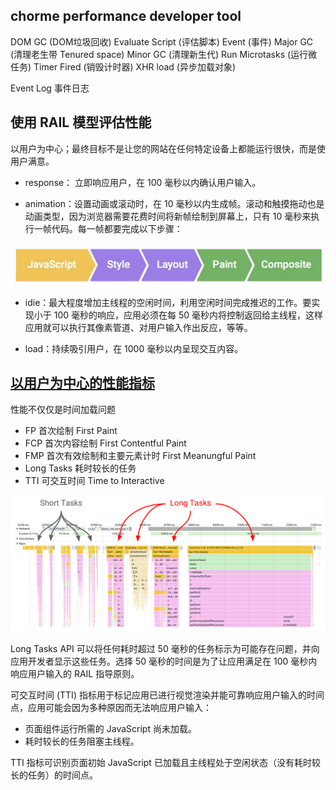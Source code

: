 ## chorme performance developer tool

DOM GC (DOM垃圾回收)
Evaluate Script (评估脚本)
Event (事件)
Major GC (清理老生带 Tenured space)
Minor GC (清理新生代)
Run Microtasks (运行微任务)
Timer Fired (销毁计时器)
XHR load (异步加载对象)

Event Log 事件日志

## 使用 RAIL 模型评估性能

以用户为中心；最终目标不是让您的网站在任何特定设备上都能运行很快，而是使用户满意。

* response： 立即响应用户，在 100 毫秒以内确认用户输入。

* animation：设置动画或滚动时，在 10 毫秒以内生成帧。滚动和触摸拖动也是动画类型，因为浏览器需要花费时间将新帧绘制到屏幕上，只有 10 毫秒来执行一帧代码。每一帧都要完成以下步骤：

![render-frame](../../images/self/performance/render-frame.png)

* idie：最大程度增加主线程的空闲时间，利用空闲时间完成推迟的工作。要实现小于 100 毫秒的响应，应用必须在每 50 毫秒内将控制返回给主线程，这样应用就可以执行其像素管道、对用户输入作出反应，等等。

* load：持续吸引用户，在 1000 毫秒以内呈现交互内容。

## [以用户为中心的性能指标](https://developers.google.com/web/fundamentals/performance/user-centric-performance-metrics?hl=zh-cn#_2)

性能不仅仅是时间加载问题

- FP 首次绘制 First Paint
- FCP 首次内容绘制 First Contentful Paint
- FMP 首次有效绘制和主要元素计时 First Meanungful Paint
- Long Tasks 耗时较长的任务
- TTI 可交互时间 Time to Interactive

![render-frame](../../images/self/performance/long-tasks.png)

Long Tasks API 可以将任何耗时超过 50 毫秒的任务标示为可能存在问题，并向应用开发者显示这些任务。选择 50 毫秒的时间是为了让应用满足在 100 毫秒内响应用户输入的 RAIL 指导原则。

可交互时间 (TTI) 指标用于标记应用已进行视觉渲染并能可靠响应用户输入的时间点，应用可能会因为多种原因而无法响应用户输入：

- 页面组件运行所需的 JavaScript 尚未加载。
- 耗时较长的任务阻塞主线程。

TTI 指标可识别页面初始 JavaScript 已加载且主线程处于空闲状态（没有耗时较长的任务）的时间点。